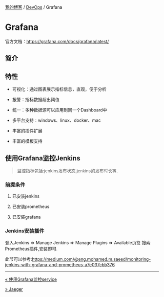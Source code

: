 [我的博客](../_index.md) / [DevOps](_index.md) / Grafana

# Grafana

官方文档：<https://grafana.com/docs/grafana/latest/>

## 简介

## 特性

- 可视化：通过图表展示指标信息，直观，便于分析

- 报警：指标数据超出阈值

- 统一：多种数据源可以应用到同一个Dashboard中

- 多平台支持：windows、linux、docker、mac

- 丰富的插件扩展

- 丰富的模板支持

## 使用Grafana监控Jenkins

> 监控指标包括:jenkins发布状态,jenkins的发布时长等.

### 前提条件

1. 已安装jenkins

2. 已安装prometheus

3. 已安装grafana

### Jenkins安装插件

登入Jenkins => Manage Jenkins => Manage Plugins => Available页签 搜索Prometheus插件,安装即可.

此节可以参考:<https://medium.com/@eng.mohamed.m.saeed/monitoring-jenkins-with-grafana-and-prometheus-a7e037cbb376>

---
[« 使用Grafana监控service](grafana-monite-service.md)

[» Jaeger](jeager.md)
